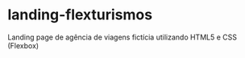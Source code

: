 # landing-flexturismos
Landing page de agência de viagens fictícia utilizando HTML5 e CSS (Flexbox)
